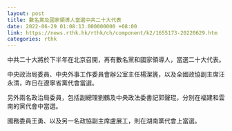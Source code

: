 ```yaml
---
layout: post
title: 數名黨及國家領導人當選中共二十大代表
date: 2022-06-29 01:08:13.000000000 +08:00
link: https://news.rthk.hk/rthk/ch/component/k2/1655173-20220629.htm
categories: rthk
---
```


中共二十大將於下半年在北京召開，再有數名黨和國家領導人，當選二十大代表。

中央政治局委員、中央外事工作委員會辦公室主任楊潔篪，以及全國政協副主席汪永清，昨日在遼寧省黨代會當選。

另外兩名政治局委員，包括副總理劉鶴及中央政法委書記郭聲琨，分別在福建和雲南的黨代會中當選。

國務委員王勇、以及另一名政協副主席盧展工，則在湖南黨代會上當選。
